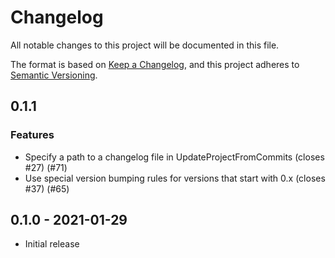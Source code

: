 # Changelog

All notable changes to this project will be documented in this file.

The format is based on [Keep a Changelog](https://keepachangelog.com/en/1.0.0/), and this project adheres to [Semantic Versioning](https://semver.org/spec/v2.0.0.html).

## 0.1.1

### Features

* Specify a path to a changelog file in UpdateProjectFromCommits (closes #27) (#71)
* Use special version bumping rules for versions that start with 0.x (closes #37) (#65)

## 0.1.0 - 2021-01-29

* Initial release
